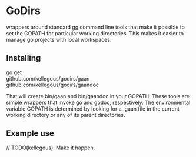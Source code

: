 # GoDirs

wrappers around standard [go](http://golang.org/) command line tools
that make it possible to set the GOPATH for particular working directories.
This makes it easier to manage go projects with local workspaces.

## Installing

  go get \
    github.com/kellegous/godirs/gaan \
    github.com/kellegous/godirs/gaandoc

That will create bin/gaan and bin/gaandoc in your GOPATH. These tools are simple wrappers that invoke go and godoc, respectively. The environmental
variable GOPATH is determined by looking for a .gaan file in the current
working directory or any of its parent directories.

## Example use
// TODO(kellegous): Make it happen.
